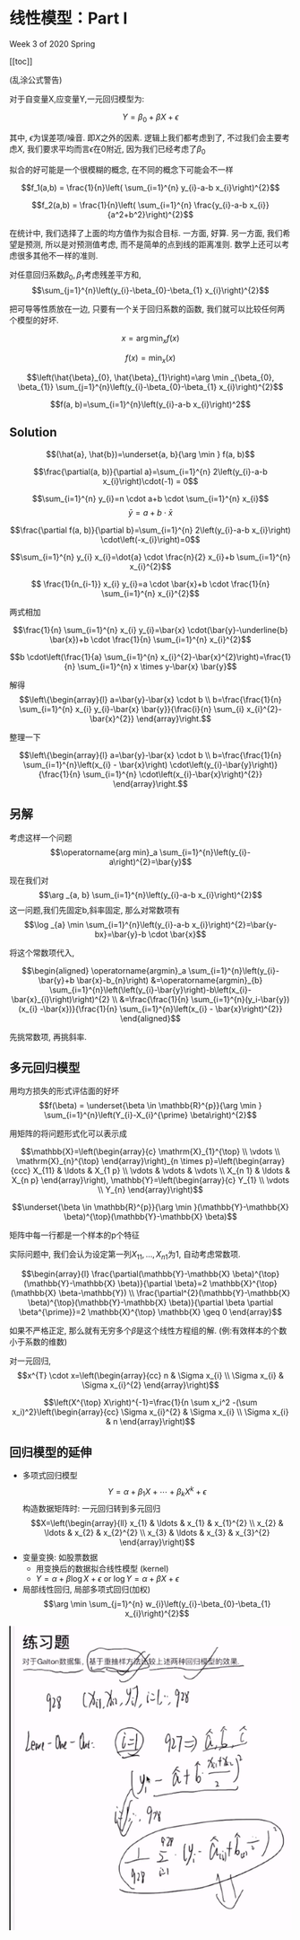 # 线性模型：Part I

<!-----
title: 【大数据分析】线性模型：Part I
url: bd-linear1
date: 2020-03-19 18:02:03
tags: 
- Big Data Analysis

categories: 
- Courses

----->

Week 3 of 2020 Spring

<!--more-->

[[toc]]

(乱涂公式警告)


对于自变量X,应变量Y,一元回归模型为:

$$Y=\beta_{0}+\beta X+\epsilon$$

其中, $\epsilon$为误差项/噪音. 即$X$之外的因素. 逻辑上我们都考虑到了, 不过我们会主要考虑$X$, 我们要求平均而言$\epsilon$在0附近, 因为我们已经考虑了$\beta_{0}$

拟合的好可能是一个很模糊的概念, 在不同的概念下可能会不一样

$$f_1(a,b) = \frac{1}{n}\left( \sum_{i=1}^{n} y_{i}-a-b x_{i}\right)^{2}$$

$$f_2(a,b) = \frac{1}{n}\left( \sum_{i=1}^{n} \frac{y_{i}-a-b x_{i}}{a^2+b^2}\right)^{2}$$

在统计中, 我们选择了上面的均方值作为拟合目标. 一方面, 好算. 另一方面, 我们希望是预测, 所以是对预测值考虑, 而不是简单的点到线的距离准则. 数学上还可以考虑很多其他不一样的准则.

对任意回归系数$\beta_0,\beta_1$考虑残差平方和,
$$\sum_{j=1}^{n}\left(y_{i}-\beta_{0}-\beta_{1} x_{i}\right)^{2}$$

把可导等性质放在一边, 只要有一个关于回归系数的函数, 我们就可以比较任何两个模型的好坏.

$$x=\arg \min _{x} f(x)$$

$$f(x)=\min _{x}(x)$$

$$\left(\hat{\beta}_{0}, \hat{\beta}_{1}\right)=\arg \min _{\beta_{0}, \beta_{1}} \sum_{j=1}^{n}\left(y_{i}-\beta_{0}-\beta_{1} x_{i}\right)^{2}$$

$$f(a, b)=\sum_{i=1}^{n}\left(y_{i}-a-b x_{i}\right)^2$$

## Solution

$$(\hat{a}, \hat{b})=\underset{a, b}{\arg \min } f(a, b)$$

$$\frac{\partial(a, b)}{\partial a}=\sum_{i=1}^{n} 2\left(y_{i}-a-b x_{i}\right)\cdot(-1) = 0$$

$$\sum_{i=1}^{n} y_{i}=n \cdot a+b \cdot \sum_{i=1}^{n} x_{i}$$
$$\bar{y}=a+b \cdot \bar{x}$$

$$\frac{\partial f(a, b)}{\partial b}=\sum_{i=1}^{n} 2\left(y_{i}-a-b x_{i}\right) \cdot\left(-x_{i}\right)=0$$

$$\sum_{i=1}^{n} y_{i} x_{i}=\dot{a} \cdot \frac{n}{2} x_{i}+b \sum_{i=1}^{n} x_{i}^{2}$$

$$
\frac{1}{n_{i-1}} x_{i} y_{i}=a \cdot \bar{x}+b \cdot \frac{1}{n} \sum_{i=1}^{n} x_{i}^{2}$$

两式相加

$$\frac{1}{n} \sum_{i=1}^{n} x_{i} y_{i}=\bar{x} \cdot(\bar{y}-\underline{b} \bar{x})+b \cdot \frac{1}{n} \sum_{i=1}^{n} x_{i}^{2}$$

$$b \cdot\left(\frac{1}{a} \sum_{i=1}^{n} x_{i}^{2}-\bar{x}^{2}\right)=\frac{1}{n} \sum_{i=1}^{n} x \times y-\bar{x} \bar{y}$$

解得
$$\left\{\begin{array}{l}
a=\bar{y}-\bar{x} \cdot b \\
b=\frac{\frac{1}{n} \sum_{i=1}^{n} x_{i} y_{i}-\bar{x} \bar{y}}{\frac{i}{n} \sum_{i} x_{i}^{2}-\bar{x}^{2}}
\end{array}\right.$$

整理一下

$$\left\{\begin{array}{l}
a=\bar{y}-\bar{x} \cdot b \\
b=\frac{\frac{1}{n} \sum_{i=1}^{n}\left(x_{i} - \bar{x}\right) \cdot\left(y_{i}-\bar{y}\right)}{\frac{1}{n} \sum_{i=1}^{n} \cdot\left(x_{i}-\bar{x}\right)^{2}}
\end{array}\right.$$

## 另解

考虑这样一个问题
$$\operatorname{arg min}_a \sum_{i=1}^{n}\left(y_{i}-a\right)^{2}=\bar{y}$$

现在我们对
$$\arg _{a, b} \sum_{i=1}^{n}\left(y_{i}-a-b x_{i}\right)^{2}$$
这一问题,我们先固定b,斜率固定, 那么对常数项有
$$\log _{a} \min \sum_{i=1}^{n}\left(y_{i}-a-b x_{i}\right)^{2}=\bar{y-bx}=\bar{y}-b \cdot \bar{x}$$

将这个常数项代入, 

$$\begin{aligned}
\operatorname{argmin}_a \sum_{i=1}^{n}\left(y_{i}-\bar{y}+b \bar{x}-b_{n}\right) &=\operatorname{argmin}_{b} \sum_{i=1}^{n}\left(\left(y_{i}-\bar{y}\right)-b\left(x_{i}-\bar{x}_{i}\right)\right)^{2} \\
&=\frac{\frac{1}{n} \sum_{i=1}^{n}(y_i-\bar{y}) (x_{i} -\bar{x})}{\frac{1}{n} \sum_{i=1}^{n}\left(x_{i} - \bar{x}\right)^{2}}
\end{aligned}$$

先挑常数项, 再挑斜率.


## 多元回归模型
用均方损失的形式评估面的好坏
$$f(\beta) = \underset{\beta \in \mathbb{R}^{p}}{\arg \min } \sum_{i=1}^{n}\left(Y_{i}-X_{i}^{\prime} \beta\right)^{2}$$

用矩阵的将问题形式化可以表示成

$$\mathbb{X}=\left(\begin{array}{c}
\mathrm{X}_{1}^{\top} \\
\vdots \\
\mathrm{X}_{n}^{\top}
\end{array}\right)_{n \times p}=\left(\begin{array}{ccc}
X_{11} & \ldots & X_{1 p} \\
\vdots & \vdots & \vdots \\
X_{n 1} & \ldots & X_{n p}
\end{array}\right), \mathbb{Y}=\left(\begin{array}{c}
Y_{1} \\
\vdots \\
Y_{n}
\end{array}\right)$$

$$\underset{\beta \in \mathbb{R}^{p}}{\arg \min }(\mathbb{Y}-\mathbb{X} \beta)^{\top}(\mathbb{Y}-\mathbb{X} \beta)$$

矩阵中每一行都是一个样本的p个特征

实际问题中, 我们会认为设定第一列$X_{11}, \ldots, X_{n 1}$为1, 自动考虑常数项.

$$\begin{array}{l}
\frac{\partial(\mathbb{Y}-\mathbb{X} \beta)^{\top}(\mathbb{Y}-\mathbb{X} \beta)}{\partial \beta}=2 \mathbb{X}^{\top}(\mathbb{X} \beta-\mathbb{Y}) \\
\frac{\partial^{2}(\mathbb{Y}-\mathbb{X} \beta)^{\top}(\mathbb{Y}-\mathbb{X} \beta)}{\partial \beta \partial \beta^{\prime}}=2 \mathbb{X}^{\top} \mathbb{X} \geq 0
\end{array}$$


如果不严格正定, 那么就有无穷多个$\beta$是这个线性方程组的解. (例:有效样本的个数小于系数的维数)


对一元回归,
$$x^{T} \cdot x=\left(\begin{array}{cc}
n & \Sigma x_{i} \\
\Sigma x_{i} & \Sigma x_{i}^{2}
\end{array}\right)$$

$$\left(X^{\top} X\right)^{-1}=\frac{1}{n \sum x_i^2 -(\sum x_i)^2}\left(\begin{array}{cc}
\Sigma x_{i}^{2} & \Sigma x_{i} \\
\Sigma x_{i} & n  
\end{array}\right)$$


## 回归模型的延伸

- 多项式回归模型
  $$Y=\alpha+\beta_{1} X+\cdots+\beta_{k} X^{k}+\epsilon$$
  构造数据矩阵时: 一元回归转到多元回归
  $$X=\left(\begin{array}{ll}
  x_{1} & \ldots & x_{1} & x_{1}^{2} \\
  x_{2} & \ldots & x_{2} & x_{2}^{2} \\
  x_{3} & \ldots & x_{3} & x_{3}^{2}
  \end{array}\right)$$
- 变量变换: 如股票数据
    - 用变换后的数据拟合线性模型 (kernel)
    - $Y=\alpha+\beta \log X+\epsilon \text { or } \log Y=\alpha+\beta X+\epsilon$
- 局部线性回归, 局部多项式回归(加权)
  $$\arg \min \sum_{j=1}^{n} w_{i}\left(y_{i}-\beta_{0}-\beta_{1} x_{i}\right)^{2}$$


![](./img/0319-1.png)